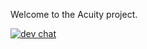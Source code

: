 Welcome to the Acuity project.

[![dev chat](https://discordapp.com/api/guilds/236334952927461378/widget.png?style=shield)](https://discord.gg/dqPw8yZ)
